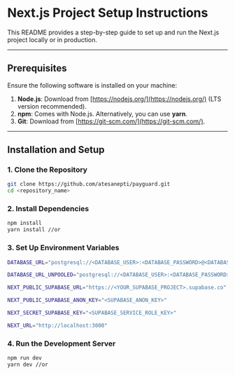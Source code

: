 # Next.js Project Setup Instructions

This README provides a step-by-step guide to set up and run the Next.js project locally or in production.

---

## Prerequisites

Ensure the following software is installed on your machine:

1. **Node.js**: Download from [https://nodejs.org/](https://nodejs.org/) (LTS version recommended).
2. **npm**: Comes with Node.js. Alternatively, you can use **yarn**.
3. **Git**: Download from [https://git-scm.com/](https://git-scm.com/).

---

## Installation and Setup

### 1. Clone the Repository

```bash
git clone https://github.com/atesanepti/payguard.git
cd <repository_name>
```

### 2. Install Dependencies

```bash
npm install
yarn install //or
```

### 3. Set Up Environment Variables

```bash
DATABASE_URL="postgresql://<DATABASE_USER>:<DATABASE_PASSWORD>@<DATABASE_HOST>/<DATABASE_NAME>?sslmode=require"

DATABASE_URL_UNPOOLED="postgresql://<DATABASE_USER>:<DATABASE_PASSWORD>@<DATABASE_HOST>/<DATABASE_NAME>?sslmode=require"

NEXT_PUBLIC_SUPABASE_URL="https://<YOUR_SUPABASE_PROJECT>.supabase.co"

NEXT_PUBLIC_SUPABASE_ANON_KEY="<SUPABASE_ANON_KEY>"

NEXT_SECRET_SUPABASE_KEY="<SUPABASE_SERVICE_ROLE_KEY>"

NEXT_URL="http://localhost:3000"
```

### 4. Run the Development Server

```bash
npm run dev
yarn dev //or
```
